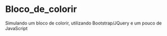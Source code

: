 # Bloco_de_colorir
Simulando um bloco de colorir, utilizando Bootstrap/JQuery e um pouco de JavaScript
